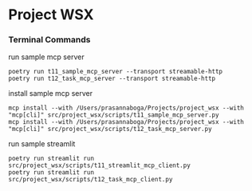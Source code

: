 # Project WSX

### Terminal Commands

run sample mcp server

```shell
poetry run t11_sample_mcp_server --transport streamable-http
poetry run t12_task_mcp_server --transport streamable-http
```

install sample mcp server

```shell
mcp install --with /Users/prasannaboga/Projects/project_wsx --with "mcp[cli]" src/project_wsx/scripts/t11_sample_mcp_server.py
mcp install --with /Users/prasannaboga/Projects/project_wsx --with "mcp[cli]" src/project_wsx/scripts/t12_task_mcp_server.py
```

run sample streamlit

```shell
poetry run streamlit run src/project_wsx/scripts/t11_streamlit_mcp_client.py
poetry run streamlit run src/project_wsx/scripts/t12_task_mcp_client.py
```

